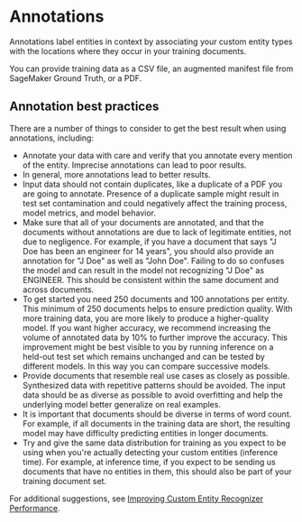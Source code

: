 # Annotations<a name="cer-annotation"></a>

Annotations label entities in context by associating your custom entity types with the locations where they occur in your training documents\.

You can provide training data as a CSV file, an augmented manifest file from SageMaker Ground Truth, or a PDF\. 

## Annotation best practices<a name="cer-annotation-best-practices"></a>

There are a number of things to consider to get the best result when using annotations, including: 
+ Annotate your data with care and verify that you annotate every mention of the entity\. Imprecise annotations can lead to poor results\.
+ In general, more annotations lead to better results\.
+ Input data should not contain duplicates, like a duplicate of a PDF you are going to annotate\. Presence of a duplicate sample might result in test set contamination and could negatively affect the training process, model metrics, and model behavior\.
+ Make sure that all of your documents are annotated, and that the documents without annotations are due to lack of legitimate entities, not due to negligence\. For example, if you have a document that says "J Doe has been an engineer for 14 years", you should also provide an annotation for "J Doe" as well as "John Doe"\. Failing to do so confuses the model and can result in the model not recognizing "J Doe" as ENGINEER\. This should be consistent within the same document and across documents\.
+ To get started you need 250 documents and 100 annotations per entity\. This minimum of 250 documents helps to ensure prediction quality\. With more training data, you are more likely to produce a higher\-quality model\. If you want higher accuracy, we recommend increasing the volume of annotated data by 10% to further improve the accuracy\. This improvement might be best visible to you by running inference on a held\-out test set which remains unchanged and can be tested by different models\. In this way you can compare successive models\.
+ Provide documents that resemble real use cases as closely as possible\. Synthesized data with repetitive patterns should be avoided\. The input data should be as diverse as possible to avoid overfitting and help the underlying model better generalize on real examples\.
+ It is important that documents should be diverse in terms of word count\. For example, if all documents in the training data are short, the resulting model may have difficulty predicting entities in longer documents\.
+ Try and give the same data distribution for training as you expect to be using when you're actually detecting your custom entities \(inference time\)\. For example, at inference time, if you expect to be sending us documents that have no entities in them, this should also be part of your training document set\.

For additional suggestions, see [Improving Custom Entity Recognizer Performance](https://docs.aws.amazon.com/comprehend/latest/dg/cer-metrics.html#cer-performance)\.